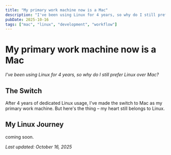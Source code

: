 ```yaml
---
title: "My primary work machine now is a Mac"
description: "I've been using Linux for 4 years, so why do I still prefer Linux over Mac?"
pubDate: 2025-10-16
tags: ["mac", "linux", "development", "workflow"]
---
```


# My primary work machine now is a Mac

_I've been using Linux for 4 years, so why do I still prefer Linux over Mac?_

## The Switch

After 4 years of dedicated Linux usage, I've made the switch to Mac as my primary work machine. But here's the thing – my heart still belongs to Linux.

## My Linux Journey
coming soon.

_Last updated: October 16, 2025_